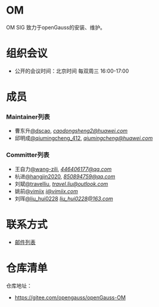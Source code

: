 # OM
OM SIG 致力于openGauss的安装、维护。

# 组织会议

- 公开的会议时间：北京时间 每双周三 16:00-17:00

# 成员

### Maintainer列表

- 曹东升[@dscao](https://gitee.com/dscao), *caodongsheng2@huawei.com*
- 邱明成[@qiumingcheng_412](https://gitee.com/qiumingcheng_412), *qiumingcheng@huawei.com*

### Committer列表

- 王自力[@wang-zili](https://gitee.com/wang-zili), *446406177@qq.com*
- 杭进[@hangjin2020](https://gitee.com/hangjin2020), *850894759@qq.com*
- 刘斌[@travelliu](https://gitee.com/travelliu), *travel.liu@outlook.com*
- 姚前[@vimiix](https://gitee.com/vimiix) *i@vimiix.com*
- 刘珲[@liu_hui0228](https://gitee.com/liu_hui0228) *liu_hui0228@163.com*

# 联系方式

- [邮件列表](https://mailweb.opengauss.org/postorius/lists/om.opengauss.org/)

# 仓库清单


仓库地址：

- https://gitee.com/opengauss/openGauss-OM
